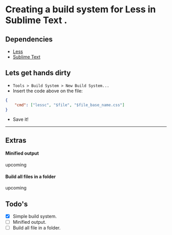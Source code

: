 # Creating a build system for Less in Sublime Text .

## Dependencies
* [Less](http://lesscss.org)
* [Sublime Text](http://www.sublimetext.com)

## Lets get hands dirty
* `Tools > Build System > New Build System...`
* Insert the code above on the file:
```json
{
    "cmd": ["lessc", "$file", "$file_base_name.css"]
}
```
* Save it!

----


## Extras

#### Minified output
upcoming


#### Build all files in a folder
upcoming

## Todo's
- [x] Simple build system.
- [ ] Minified output.
- [ ] Build all file in a folder.
